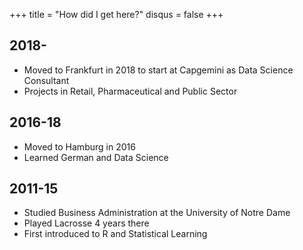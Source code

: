 +++
title = "How did I get here?"
disqus = false
+++


## 2018-

- Moved to Frankfurt in 2018 to start at Capgemini as Data Science Consultant
- Projects in Retail, Pharmaceutical and Public Sector

## 2016-18

- Moved to Hamburg in 2016
- Learned German and Data Science

## 2011-15

- Studied Business Administration at the University of Notre Dame
- Played Lacrosse 4 years there
- First introduced to R and Statistical Learning
